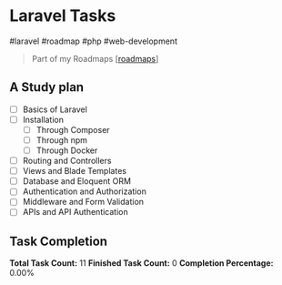 # Laravel Tasks
#laravel #roadmap #php #web-development

> Part of my Roadmaps [[roadmaps]]

## A Study plan

- [ ] Basics of Laravel
- [ ] Installation 
  - [ ] Through Composer
  - [ ] Through npm
  - [ ] Through Docker
- [ ] Routing and Controllers
- [ ] Views and Blade Templates
- [ ] Database and Eloquent ORM
- [ ] Authentication and Authorization
- [ ] Middleware and Form Validation
- [ ] APIs and API Authentication

## Task Completion

**Total Task Count:** 11
**Finished Task Count:** 0
**Completion Percentage:** 0.00%


[//begin]: # "Autogenerated link references for markdown compatibility"
[roadmaps]: ../roadmaps "Roadmaps"
[//end]: # "Autogenerated link references"